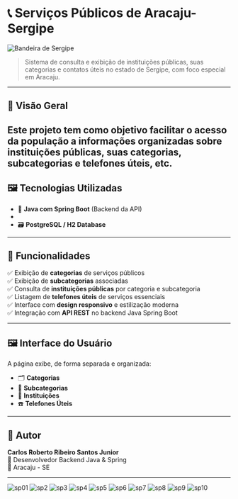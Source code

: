 # 📞 Serviços Públicos de Aracaju-Sergipe

![Bandeira de Sergipe](https://upload.wikimedia.org/wikipedia/commons/thumb/b/be/Bandeira_de_Sergipe.svg/1200px-Bandeira_de_Sergipe.svg.png)

> Sistema de consulta e exibição de instituições públicas, suas categorias e contatos úteis no estado de Sergipe, com foco especial em Aracaju.

---

## 📌 Visão Geral

Este projeto tem como objetivo **facilitar o acesso da população a informações organizadas** sobre **instituições públicas**, suas **categorias, subcategorias** e **telefones úteis**, 
etc.
---

## 🖼️ Tecnologias Utilizadas
- 🐘 **Java com Spring Boot** (Backend da API)  
- 
- 🗃️ **PostgreSQL / H2 Database**  

---

## 🧩 Funcionalidades

✅ Exibição de **categorias** de serviços públicos  
✅ Exibição de **subcategorias** associadas  
✅ Consulta de **instituições públicas** por categoria e subcategoria  
✅ Listagem de **telefones úteis** de serviços essenciais  
✅ Interface com **design responsivo** e estilização moderna  
✅ Integração com **API REST** no backend Java Spring Boot  

---

## 🖼️ Interface do Usuário

A página exibe, de forma separada e organizada:

- 🗂️ **Categorias**  
- 📂 **Subcategorias**  
- 🏢 **Instituições**  
- ☎️ **Telefones Úteis**

---

## 👤 Autor

**Carlos Roberto Ribeiro Santos Junior**  
💼 Desenvolvedor Backend Java & Spring  
📍 Aracaju - SE

---

![sp01](https://github.com/user-attachments/assets/3251660f-1154-4364-930c-fd6154179705)
![sp2](https://github.com/user-attachments/assets/d74da48c-6c02-46d0-8985-2b6a424ecd61)
![sp3](https://github.com/user-attachments/assets/a347be2b-d432-4edd-8e9a-d3c6d2b3c795)
![sp4](https://github.com/user-attachments/assets/3783db73-cca4-4fb1-b2d7-f6350fe96a55)
![sp5](https://github.com/user-attachments/assets/12c1ff39-1ce5-4425-b058-d456339137aa)
![sp6](https://github.com/user-attachments/assets/9c9f4baf-a169-494e-bb40-55d7b25c74d4)
![sp7](https://github.com/user-attachments/assets/f64cb668-6c0c-4a01-bce1-ad7d08fe8f34)
![sp8](https://github.com/user-attachments/assets/1571b0f5-1c25-4931-a20a-067927b210fc)
![sp9](https://github.com/user-attachments/assets/65d6d853-544a-46ff-9baa-36a78d15f480)
![sp10](https://github.com/user-attachments/assets/43abc19d-6baf-4ff2-a4e3-4095cad0d451)
